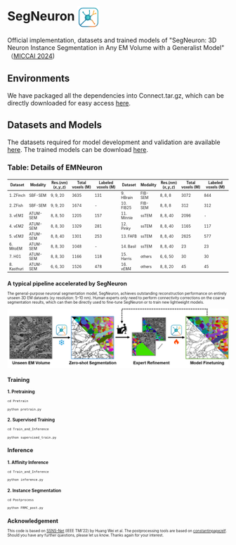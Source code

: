 
# SegNeuron  <img src="/Figures/logo.png" alt="logo" width="50" style="vertical-align: middle;"/> 
Official implementation, datasets and trained models of "SegNeuron: 3D Neuron Instance Segmentation in
 Any EM Volume with a Generalist Model" （[MICCAI 2024](https://papers.miccai.org/miccai-2024/paper/0518_paper.pdf))
## Environments
We have packaged all the dependencies into Connect.tar.gz, which can be directly downloaded for easy access [here](https://huggingface.co/yanchaoz/SegNeuron).
## Datasets and Models
The datasets required for model development and validation are available [here](https://huggingface.co/datasets/yanchaoz/EMNeuron). The trained models can be download [here](https://huggingface.co/yanchaoz/SegNeuron).
### Table: Details of EMNeuron

<div style="font-size: 0.6em;">
 
| Dataset              | Modality   | Res.($nm$) ($x,y,z$) | Total voxels (M) | Labeled voxels (M) | Dataset               | Modality   | Res.($nm$) ($x,y,z$) | Total voxels (M) | Labeled voxels (M) |
|----------------------|------------|----------------------|------------------|--------------------|-----------------------|------------|----------------------|------------------|--------------------|
| 1. ZFinch       | SBF-SEM    | 9, 9, 20             | 3635             | 131                | 9. HBrain         | FIB-SEM    | 8, 8, 8              | 3072             | 844                |
| 2. ZFish        | SBF-SEM    | 9, 9, 20             | 1674             | -                  | 10. FIB25        | FIB-SEM    | 8, 8, 8              | 312              | 312                |
| 3. _vEM1_            | ATUM-SEM   | 8, 8, 50             | 1205             | 157                | 11. Minnie       | ssTEM      | 8, 8, 40             | 2096             | -                  |
| 4. _vEM2_            | ATUM-SEM   | 8, 8, 30             | 1329             | 281                | 12. Pinky        | ssTEM      | 8, 8, 40             | 1165             | 117                |
| 5. _vEM3_            | ATUM-SEM   | 8, 8, 40             | 1301             | 253                | 13. FAFB         | ssTEM      | 8, 8, 40             | 2625             | 577                |
| 6. MitoEM        | ATUM-SEM   | 8, 8, 30             | 1048             | -                  | 14. Basil        | ssTEM      | 8, 8, 40             | 23               | 23                 |
| 7. H01           | ATUM-SEM   | 8, 8, 30             | 1166             | 118                | 15. Harris       | others     | 6, 6, 50             | 30               | 30                 |
| 8. Kasthuri      | ATUM-SEM   | 6, 6, 30             | 1526             | 478                | 16. _vEM4_            | others     | 8, 8, 20             | 45               | 45                 |

## A typical pipeline accelerated by SegNeuron
The general-purpose neuronal segmentation model, SegNeuron, achieves outstanding reconstruction performance on entirely unseen 3D EM datasets (xy resolution: 5–10 nm). Human experts only need to perform connectivity corrections on the coarse segmentation results, which can then be directly used to fine-tune SegNeuron or to train new lightweight models.
<p align="center">
  <img src="/Figures/pipeline.png"  alt="SegNeuron-based Pipeline" width="900"/>
</p>

## Training
### 1. Pretraining
```
cd Pretrain
```
```
python pretrain.py
```
### 2. Supervised Training
```
cd Train_and_Inference
```
```
python supervised_train.py
```
## Inference
### 1. Affinity Inference
```
cd Train_and_Inference
```
```
python inference.py
```
### 2. Instance Segmentation
```
cd Postprocess
```
```
python FRMC_post.py
```

## Acknowledgement
This code is based on [SSNS-Net](https://github.com/weih527/SSNS-Net) (IEEE TMI'22) by Huang Wei et al. The postprocessing tools are based on [constantinpape/elf](https://github.com/constantinpape/elf). Should you have any further questions, please let us know. Thanks again for your interest.
